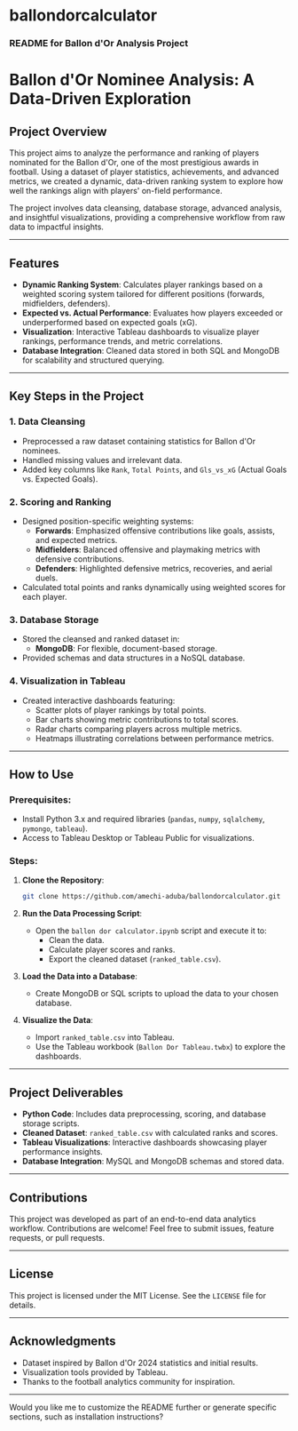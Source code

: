 # ballondorcalculator

### README for Ballon d'Or Analysis Project

# **Ballon d'Or Nominee Analysis: A Data-Driven Exploration**

## **Project Overview**
This project aims to analyze the performance and ranking of players nominated for the Ballon d'Or, one of the most prestigious awards in football. Using a dataset of player statistics, achievements, and advanced metrics, we created a dynamic, data-driven ranking system to explore how well the rankings align with players' on-field performance.

The project involves data cleansing, database storage, advanced analysis, and insightful visualizations, providing a comprehensive workflow from raw data to impactful insights.

---

## **Features**
- **Dynamic Ranking System**: Calculates player rankings based on a weighted scoring system tailored for different positions (forwards, midfielders, defenders).
- **Expected vs. Actual Performance**: Evaluates how players exceeded or underperformed based on expected goals (xG).
- **Visualization**: Interactive Tableau dashboards to visualize player rankings, performance trends, and metric correlations.
- **Database Integration**: Cleaned data stored in both SQL and MongoDB for scalability and structured querying.

---

## **Key Steps in the Project**
### 1. **Data Cleansing**
- Preprocessed a raw dataset containing statistics for Ballon d'Or nominees.
- Handled missing values and irrelevant data.
- Added key columns like `Rank`, `Total Points`, and `Gls_vs_xG` (Actual Goals vs. Expected Goals).

### 2. **Scoring and Ranking**
- Designed position-specific weighting systems:
  - **Forwards**: Emphasized offensive contributions like goals, assists, and expected metrics.
  - **Midfielders**: Balanced offensive and playmaking metrics with defensive contributions.
  - **Defenders**: Highlighted defensive metrics, recoveries, and aerial duels.
- Calculated total points and ranks dynamically using weighted scores for each player.

### 3. **Database Storage**
- Stored the cleansed and ranked dataset in:
  - **MongoDB**: For flexible, document-based storage.
- Provided schemas and data structures in a NoSQL database.

### 4. **Visualization in Tableau**
- Created interactive dashboards featuring:
  - Scatter plots of player rankings by total points.
  - Bar charts showing metric contributions to total scores.
  - Radar charts comparing players across multiple metrics.
  - Heatmaps illustrating correlations between performance metrics.

---

## **How to Use**
### Prerequisites:
- Install Python 3.x and required libraries (`pandas`, `numpy`, `sqlalchemy`, `pymongo`, `tableau`).
- Access to Tableau Desktop or Tableau Public for visualizations.

### Steps:
1. **Clone the Repository**:
   ```bash
   git clone https://github.com/amechi-aduba/ballondorcalculator.git
   ```

2. **Run the Data Processing Script**:
   - Open the `ballon dor calculator.ipynb` script and execute it to:
     - Clean the data.
     - Calculate player scores and ranks.
     - Export the cleaned dataset (`ranked_table.csv`).

3. **Load the Data into a Database**:
   - Create MongoDB or SQL scripts to upload the data to your chosen database.

4. **Visualize the Data**:
   - Import `ranked_table.csv` into Tableau.
   - Use the Tableau workbook (`Ballon Dor Tableau.twbx`) to explore the dashboards.

---

## **Project Deliverables**
- **Python Code**: Includes data preprocessing, scoring, and database storage scripts.
- **Cleaned Dataset**: `ranked_table.csv` with calculated ranks and scores.
- **Tableau Visualizations**: Interactive dashboards showcasing player performance insights.
- **Database Integration**: MySQL and MongoDB schemas and stored data.

---

## **Contributions**
This project was developed as part of an end-to-end data analytics workflow. Contributions are welcome! Feel free to submit issues, feature requests, or pull requests.

---

## **License**
This project is licensed under the MIT License. See the `LICENSE` file for details.

---

## **Acknowledgments**
- Dataset inspired by Ballon d'Or 2024 statistics and initial results.
- Visualization tools provided by Tableau.
- Thanks to the football analytics community for inspiration.

---

Would you like me to customize the README further or generate specific sections, such as installation instructions?
